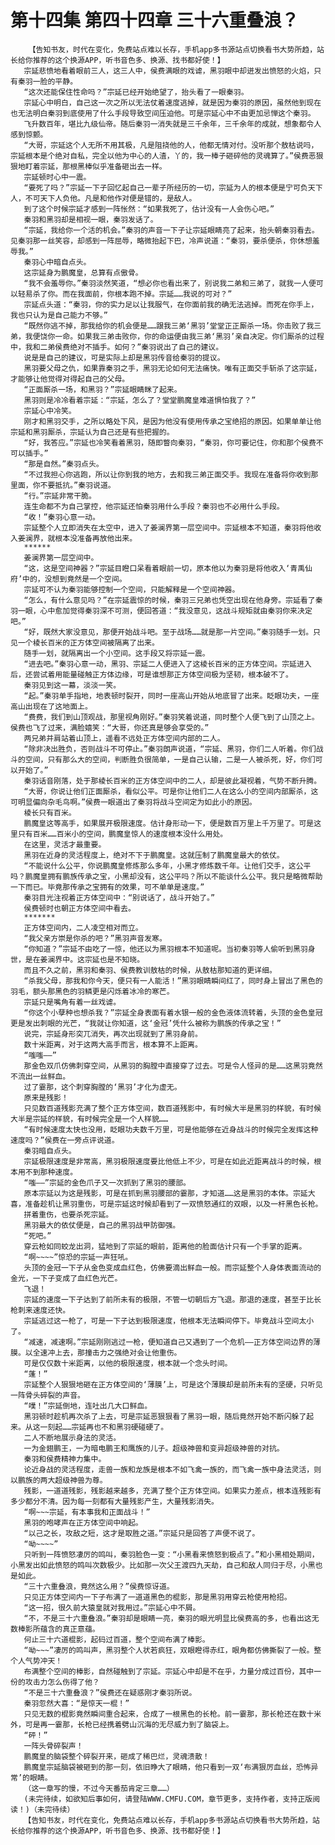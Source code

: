 # 第十四集 第四十四章 三十六重叠浪？
        【告知书友，时代在变化，免费站点难以长存，手机app多书源站点切换看书大势所趋，站长给你推荐的这个换源APP，听书音色多、换源、找书都好使！】
       宗延悲愤地看着眼前三人，这三人中，侯费满眼的戏谑，黑羽眼中却迸发出愤怒的火焰，只有秦羽一脸的平静。
       “这次还能保住性命吗？”宗延已经开始绝望了，抬头看了一眼秦羽。
       宗延心中明白，自己这一次之所以无法仗着速度逃掉，就是因为秦羽的原因，虽然他到现在也无法明白秦羽到底使用了什么手段导致空间压迫他。可是宗延心中不由更加忌惮这个秦羽。
       飞升数百年，堪比九级仙帝。随后秦羽一消失就是三千余年，三千余年的成就，想象都令人感到惊颤。
       “大哥，宗延这个人无所不用其极，凡是阻挠他的人，他都无情对付。没听那个敖枯说吗，宗延根本是个绝对自私，完全以他为中心的人渣，丫的，我一棒子砸碎他的灵魂算了。”侯费恶狠狠地盯着宗延，那根黑棒似乎准备砸出去一样。
       宗延顿时心中一震。
       “要死了吗？”宗延一下子回忆起自己一辈子所经历的一切，宗延为人的根本便是宁可负天下人，不可天下人负他。凡是和他作对便是错的，是敌人。
       到了这个时候宗延才感到一阵怅然：“如果我死了，估计没有一人会伤心吧。”
       秦羽和黑羽却是相视一眼，秦羽发话了。
       “宗延，我给你一个活的机会。”秦羽的声音一下子让宗延眼睛亮了起来，抬头朝秦羽看去。见秦羽那一丝笑容，却感到一阵屈辱，略微抬起下巴，冷声说道：“秦羽，要杀便杀，你休想羞辱我。”
       秦羽心中暗自点头。
       这宗延身为鹏魔皇，总算有点傲骨。
       “我不会羞辱你。”秦羽淡然笑道，“想必你也看出来了，别说我二弟和三弟了，就我一人便可以轻易杀了你。而在我面前，你根本跑不掉。宗延……我说的可对？”
       宗延点头道：“秦羽，你的实力足以让我服气，在你面前我的确无法逃掉。而死在你手上，我也只认为是自己能力不够。”
       “既然你逃不掉，那我给你的机会便是……跟我三弟‘黑羽’堂堂正正厮杀一场。你击败了我三弟，我便饶你一命。如果我三弟击败你，你的命运便由我三弟‘黑羽’亲自决定。你们厮杀的过程中，我和二弟侯费绝对不插手。如何？”秦羽说出了自己的建议。
       说是是自己的建议，可是实际上却是黑羽传音给秦羽的提议。
       黑羽要父母之仇，如果靠秦羽之手，黑羽无论如何无法痛快。唯有正面交手斩杀了这宗延，才能够让他觉得对得起自己的父母。
       “正面厮杀一场，和黑羽？”宗延眼睛眯了起来。
       黑羽则是冷冷看着宗延：“宗延，怎么了？堂堂鹏魔皇难道惧怕我了？”
       宗延心中冷笑。
       刚才和黑羽交手，之所以略处下风，是因为他没有使用传承之宝绝招的原因。如果单单让他宗延和黑羽厮杀，宗延认为自己还是有些把握的。
       “好，我答应。”宗延也冷笑看着黑羽，随即瞥向秦羽，“秦羽，你可要记住，你和那个侯费不可以插手。”
       “那是自然。”秦羽点头。
       “不过我担心你逃跑，所以让你到我的地方，去和我三弟正面交手。我现在准备将你收到那里面，你不要抵抗。”秦羽说道。
       “行。”宗延非常干脆。
       连生命都不为自己掌控，他宗延还怕秦羽用什么手段？秦羽也不必用什么手段。
       “收！”秦羽心意一动。
       宗延整个人立即消失在太空中，进入了姜澜界第一层空间中。宗延根本不知道，秦羽将他收入姜澜界，就根本没准备再放他出来。
       ******
       姜澜界第一层空间中。
       “这，这是空间神器？”宗延目瞪口呆看着眼前一切，原本他以为秦羽是将他收入‘青禹仙府’中的，没想到竟然是一个空间。
       宗延可不认为秦羽能够控制一个空间，只能解释是一个空间神器。
       “怎么，有什么意见吗？”在宗延震惊的时候，秦羽三兄弟也凭空出现在他身旁。宗延看了秦羽一眼，心中愈加觉得秦羽深不可测，便回答道：“我没意见，这战斗规矩就由秦羽你来决定吧。”
       “好，既然大家没意见，那便开始战斗吧。至于战场……就是那一片空间。”秦羽随手一划。只见一个棱长百米的正方体空间被隔离了出来。
       随手一划，就隔离出一个小空间。这手段又将宗延一震。
       “进去吧。”秦羽心意一动，黑羽、宗延二人便进入了这棱长百米的正方体空间。宗延进入后，还尝试着用能量碰触正方体边缘，可是谁想那正方体空间极为坚韧，根本破不了。
       秦羽见到这一幕，淡淡一笑。
       “起。”秦羽单手指地，地表顿时裂开，同时一座高山开始从地底冒了出来。眨眼功夫，一座高山出现在了这地面上。
       “费费，我们到山顶观战，那里视角刚好。”秦羽笑着说道，同时整个人便飞到了山顶之上。侯费也飞了过来，满脸嬉笑：“大哥，你还真是够会享受的。”
       两兄弟并肩站着山顶上，遥看不远处正方体空间内部的二人。
       “除非决出胜负，否则战斗不可停止。”秦羽朗声说道，“宗延、黑羽，你们二人听着。你们战斗的空间，只有那么大的空间，判断胜负很简单，一是自己认输，二是一人被杀死，好，你们可以开始了。”
       秦羽话音刚落，处于那棱长百米的正方体空间中的二人，却是彼此凝视着，气势不断升腾。
       “大哥，你说让他们正面厮杀，看似公平。可是你让他们二人在这么小的空间内部厮杀，这可明显偏向杂毛鸟啊。”侯费一眼道出了秦羽将战斗空间定为如此小的原因。
       棱长只有百米。
       鹏魔皇这等高手，如果展开极限速度。估计身形动一下，便是数百万里上千万里了。可是这里只有百米……百米小的空间，鹏魔皇惊人的速度根本没什么用处。
       在这里，灵活才最重要。
       黑羽在近身的灵活程度上，绝对不下于鹏魔皇。这就压制了鹏魔皇最大的依仗。
       “不能说什么公平，你说鹏魔皇修炼那么多年，小黑才修炼数千年。让他们交手，这公平吗？鹏魔皇拥有鹏族传承之宝，小黑却没有，这公平吗？所以不能谈什么公平。我只是略微帮助一下而已。毕竟那传承之宝拥有的效果，可不单单是速度。”
       秦羽目光注视着正方体空间中：“别说话了，战斗开始了。”
       侯费顿时也朝正方体空间中看去。
       *******
       正方体空间内，二人凌空相对而立。
       “我父亲方崇是你杀的吧？”黑羽声音发寒。
       “你知道？”宗延不由吃了一惊，他还以为黑羽根本不知道呢。当初秦羽等人偷听到黑羽身世，是在姜澜界中。这宗延也是不知晓。
       而且不久之前，黑羽和秦羽、侯费教训敖枯的时候，从敖枯那知道的更详细。
       “杀我父母，那我和你今天，便只有一人能活！”黑羽眼睛瞬间红了，同时身上冒出了黑色的羽毛，额头那黑色的羽鳞更是闪烁着冰冷的寒芒。
       宗延只是嘴角有着一丝戏谑。
       “你这个小孽种也想杀我？”宗延全身表面有着水银一般的金色液体流转着，头顶的金色皇冠更是发出刺眼的光芒，“我就让你知道，这‘金冠’凭什么被称为鹏族的传承之宝！”
       说完，宗延身形突兀消失，再次出现就到了黑羽身前。
       数十米距离，对于这两大高手而言，根本算不上距离。
       “嗤嗤——”
       那金色双爪仿佛刺穿空间，从黑羽的胸膛中直接穿了过去。可是令人怪异的是……这黑羽竟然不流出一丝鲜血。
       过了霎那，这个刺穿胸膛的‘黑羽’才化为虚无。
       原来是残影！
       只见数百道残影充满了整个正方体空间，数百道残影中，有时候大半是黑羽的样貌，有时候大半是宗延的样貌，有时候完全是一个人样貌……
       “有时候速度太快也没用，眨眼功夫数千万里，可是他能够在近身战斗的时候完全发挥这种速度吗？”侯费在一旁点评说道。
       秦羽暗自点头。
       宗延极限速度是非常高，黑羽极限速度要比他低上不少，可是在如此近距离战斗的时候，根本用不到那种速度。
       “嗤——”宗延的金色爪子又一次抓到了黑羽的腰部。
       原本宗延以为这是残影，可是在抓到黑羽腰部的霎那，才知道……这是黑羽的本体。宗延大喜，准备趁机让黑羽重伤，可是宗延这时候却看到了一双愤怒通红的双眼，以及一杆黑色长枪。
       拼着重伤，也要杀死宗延。
       黑羽最大的依仗便是，自己的黑羽战甲防御强。
       “死吧。”
       穿云枪如同蛟龙出洞，猛地到了宗延的眼前，距离他的脸面估计只有一个手掌的距离。
       “啊~~~~”惊恐的宗延一声狂吼。
       头顶的金冠一下子从金色变成血红色，仿佛要滴出鲜血一般。而宗延整个人身体表面流动的金光，一下子变成了血红色光芒。
       飞退！
       宗延的速度一下子达到了前所未有的极限，不管一切朝后方飞退。那退的速度，甚至于比长枪刺来速度还快。
       宗延逃过这一枪了，可是一下子达到极限速度，他根本无法瞬间停下。毕竟战斗空间太小了。
       “减速，减速啊。”宗延刚刚逃过一枪，便知道自己又遇到了一个危机——正方体空间边界的薄膜。以全速冲上去，那撞击力之强绝对会让他重伤。
       可是仅仅数十米距离，以他的极限速度，根本就一个念头时间。
       “蓬！”
       宗延整个人狠狠地砸在正方体空间的‘薄膜’上，可是这个薄膜却是前所未有的坚硬，只听见一阵骨头碎裂的声音。
       “噗！”宗延倒地，连吐出几大口鲜血。
       黑羽顿时趁机再次杀了上去，可是宗延恶狠狠看了黑羽一眼，随后竟然开始不断闪躲了起来。从这一刻起……宗延再也不和黑羽硬碰硬了。
       二人不断地展示身法的灵活。
       一为金翅鹏王，一为暗电鹏王和鹰族的儿子。超级神兽和变异超级神兽的对抗。
       秦羽和侯费精神力集中。
       论近身战的灵活程度，走兽一族和龙族是根本不如飞禽一族的，而飞禽一族中身法灵活，则以鹏族的两大超级神兽为尊。
       残影，一道道残影，残影越来越多，充满了整个正方体空间。如果实力差点，根本连残影有多少都分不清。因为每一刻都有大量残影产生，大量残影消失。
       “啊~~~宗延，有本事我和正面战斗！”
       黑羽的咆哮声在正方体空间中响起。
       “以己之长，攻敌之短，这才是取胜之道。”宗延只是回答了声便不说了。
       “呦~~~~”
       只听到一阵愤怒凄厉的鸣叫，秦羽脸色一变：“小黑看来愤怒到极点了。”和小黑相处期间，小黑发出如此愤怒的鸣叫次数极少。比如那一次父王渡四九天劫，自己和敌人同归于尽，小黑也是如此。
       “三十六重叠浪，竟然这么用？”侯费惊讶道。
       只见正方体空间内一下子布满了一道道黑色的棍影，那是黑羽用穿云枪使用枪招。
       “这一招，很久前大猿皇就对我用过。”宗延心中不屑。
       “不，不是三十六重叠浪。”秦羽却是眼睛一亮，秦羽的眼光明显比侯费高的多，也看出这无数棒影所蕴含的真正意蕴。
       何止三十六道棍影，起码过百道，整个空间布满了棒影。
       “呦~~~”凄厉的鸣叫声，黑羽整个人状若疯狂，双眼瞪得赤红，眼角都仿佛撕裂了一般。整个人气势冲天！
       布满整个空间的棒影，自然碰触到了宗延。宗延心中却是不在乎，力量分成过百份，其中一份的攻击力怎么伤得了他？
       “不是三十六重叠浪？”侯费还在疑惑刚才秦羽所说。
       秦羽忽然大喜：“是惊天一棍！”
       只见无数的棍影竟然瞬间重合起来，合成了一根黑色的长枪。前一霎那，那长枪还在数十米外，可是再一霎那，长枪已经携着劈山沉海的无尽威力到了脑袋上。
       “砰！”
       一阵头骨碎裂声！
       鹏魔皇的脑袋整个碎裂开来，砸成了稀巴烂，灵魂溃散！
       鹏魔皇宗延脑袋被砸到的那一刻，依旧睁大了眼睛，他只看到一双‘布满狠厉血丝，恐怖异常’的眼睛。
       （这一章写的慢，不过今天番茄肯定三章……）
       (未完待续，如欲知后事如何，请登陆WWW.CMFU.COM，章节更多，支持作者，支持正版阅读！)（未完待续）
       【告知书友，时代在变化，免费站点难以长存，手机app多书源站点切换看书大势所趋，站长给你推荐的这个换源APP，听书音色多、换源、找书都好使！】